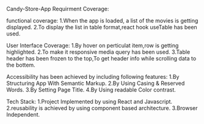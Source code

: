 Candy-Store-App Requirment Coverage:

functional coverage:
1.When the app is loaded, a list of the movies is getting displayed.
2.To display the list in table format,react hook useTable has been used.

User Interface Coverage:
1.By hover on perticulat item,row is getting highlighted.
2.To make it responsive media query has been used.
3.Table header has been frozen to the top,To get header info while scrolling data to the bottem.

Accessibility has been achieved by including following features:
1.By Structuring App With Semantic Markup.
2.By Using Casing & Reserved Words.
3.By Setting Page Title.
4.By Using readable Color contrast.

Tech Stack:
1.Project Implemented by using React and Javascript.
2.reusability is achieved by using component based architecture.
3.Browser Independent.
